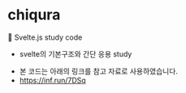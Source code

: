 # chiqura
📗 Svelte.js study code
- svelte의 기본구조와 간단 응용 study

* 본 코드는 아래의 링크를 참고 자료로 사용하였습니다.
* https://inf.run/7DSq
